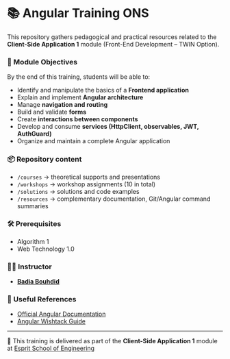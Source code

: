 # 📚  Angular Training ONS
This repository gathers pedagogical and practical resources related to the **Client-Side Application 1** module (Front-End Development – TWIN Option).  

### 🎯 Module Objectives  
By the end of this training, students will be able to:  
- Identify and manipulate the basics of a **Frontend application**  
- Explain and implement **Angular architecture**  
- Manage **navigation and routing**  
- Build and validate **forms**  
- Create **interactions between components**  
- Develop and consume **services (HttpClient, observables, JWT, AuthGuard)**  
- Organize and maintain a complete Angular application  

### 📦 Repository content 
- `/courses` → theoretical supports and presentations  
- `/workshops` → workshop assignments (10 in total)  
- `/solutions` → solutions and code examples  
- `/resources` → complementary documentation, Git/Angular command summaries  

### 🛠️ Prerequisites  
- Algorithm 1  
- Web Technology 1.0  

### 👨‍🏫 Instructor 
- **[Badia Bouhdid](https://www.linkedin.com/in/badiabouhdid)**


### 📖 Useful References  
- [Official Angular Documentation](https://angular.io/docs)  
- [Angular Wishtack Guide](https://guide-angular.wishtack.io/)  

---

🏫 This training is delivered as part of the **Client-Side Application 1** module at [Esprit School of Engineering](https://www.esprit.tn)



  



